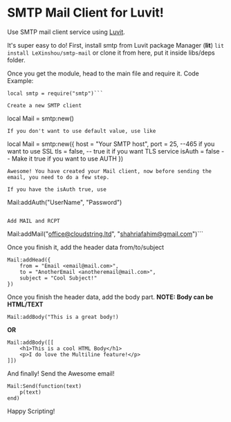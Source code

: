 # SMTP Mail Client for Luvit!
Use SMTP mail client service using [Luvit](https://luvit.io).

It's super easy to do!
First, install smtp from Luvit package Manager (**lit**)
```lit install LeXinshou/smtp-mail``` or clone it from here, put it inside libs/deps folder.

Once you get the module, head to the main file and require it.
Code Example:
```
local smtp = require("smtp")```

Create a new SMTP client  
```
local Mail = smtp:new()
```
If you don't want to use default value, use like
```
local Mail = smtp:new({
    host = "Your SMTP host",
    port = 25, --465 if you want to use SSL
    tls = false, -- true it if you want TLS service
    isAuth = false -- Make it true if you want to use AUTH
})
```
Awesome! You have created your Mail client, now before sending the email, you need to do a few step.

If you have the isAuth true, use
```
Mail:addAuth("UserName", "Password")
```

Add MAIL and RCPT 
```
Mail:addMail("office@cloudstring.ltd", "shahriafahim@gmail.com")```

Once you finish it, add the header data from/to/subject
```
Mail:addHead({
    from = "Email <email@mail.com>",
    to = "AnotherEmail <anotheremail@mail.com>",
    subject = "Cool Subject!"
})
```
Once you finish the header data, add the body part. 
**NOTE: Body can be HTML/TEXT**
```
Mail:addBody("This is a great body!)
```
**OR**
```
Mail:addBody([[
    <h1>This is a cool HTML Body</h1>
    <p>I do love the Multiline feature!</p>
]])
```

And finally! 
Send the Awesome email!

```
Mail:Send(function(text)
    p(text)
end)
```


Happy Scripting!
